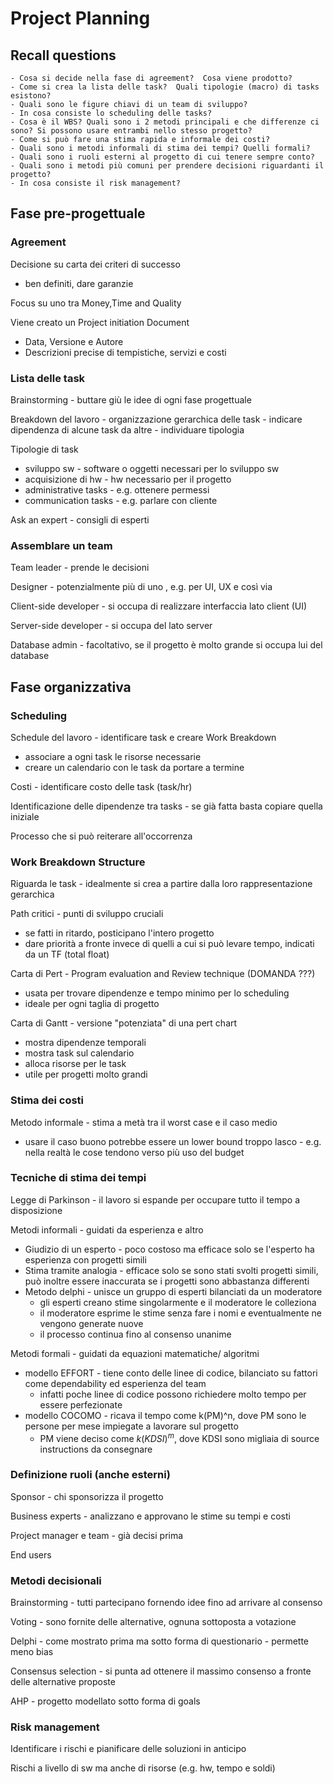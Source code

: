 # Project Planning
## Recall questions
    - Cosa si decide nella fase di agreement?  Cosa viene prodotto? 
    - Come si crea la lista delle task?  Quali tipologie (macro) di tasks esistono? 
    - Quali sono le figure chiavi di un team di sviluppo? 
    - In cosa consiste lo scheduling delle tasks? 
    - Cosa è il WBS? Quali sono i 2 metodi principali e che differenze ci sono? Si possono usare entrambi nello stesso progetto?
    - Come si può fare una stima rapida e informale dei costi?
    - Quali sono i metodi informali di stima dei tempi? Quelli formali? 
    - Quali sono i ruoli esterni al progetto di cui tenere sempre conto? 
    - Quali sono i metodi più comuni per prendere decisioni riguardanti il progetto? 
    - In cosa consiste il risk management? 


## Fase pre-progettuale
### Agreement
Decisione su carta dei criteri di successo
- ben definiti, dare garanzie

Focus su uno tra Money,Time and Quality

Viene creato un Project initiation Document
- Data, Versione e Autore
- Descrizioni precise di tempistiche, servizi e costi


### Lista delle task
Brainstorming - buttare giù le idee di ogni fase progettuale

Breakdown del lavoro - organizzazione gerarchica delle task
        - indicare dipendenza di alcune task da altre
        - individuare tipologia

Tipologie di task
- sviluppo sw - software o oggetti necessari per lo sviluppo sw
- acquisizione di hw - hw necessario per il progetto
- administrative tasks - e.g. ottenere permessi
- communication tasks - e.g. parlare con cliente

Ask an expert - consigli di esperti 

### Assemblare un team
Team leader - prende le decisioni

Designer - potenzialmente più di uno , e.g. per UI, UX e così via

Client-side developer - si occupa di realizzare interfaccia lato client (UI)

Server-side developer - si occupa del lato server 

Database admin - facoltativo, se il progetto è molto grande si occupa lui del database

## Fase organizzativa
### Scheduling
Schedule del lavoro - identificare task e creare Work Breakdown 
- associare a ogni task le risorse necessarie
- creare un calendario con le task da portare a termine

Costi - identificare costo delle task (task/hr) 

Identificazione delle dipendenze tra tasks - se già fatta basta copiare quella iniziale

Processo che si può reiterare all'occorrenza

### Work Breakdown Structure
Riguarda le task - idealmente si crea a partire dalla loro rappresentazione gerarchica

Path critici - punti di sviluppo cruciali
- se fatti in ritardo, posticipano l'intero progetto
- dare priorità a fronte invece di quelli a cui si può levare tempo, indicati da un TF (total float)

Carta di Pert - Program evaluation and Review technique  (DOMANDA ???)
- usata per trovare dipendenze e tempo minimo per lo scheduling
- ideale per ogni taglia di progetto 
   
Carta di Gantt  - versione "potenziata" di una pert chart
- mostra dipendenze temporali
- mostra task sul calendario
- alloca risorse per le task
- utile per progetti molto grandi
           
### Stima dei costi
Metodo informale - stima a metà tra il worst case e il caso medio
- usare il caso buono potrebbe essere un lower bound troppo lasco - e.g. nella realtà le cose tendono verso più uso del budget

### Tecniche di stima dei tempi 
Legge di Parkinson - il lavoro si espande per occupare tutto il tempo a disposizione

Metodi informali - guidati da esperienza e altro
  - Giudizio di un esperto - poco costoso ma efficace solo se l'esperto ha esperienza con progetti simili
  - Stima tramite analogia - efficace solo se sono stati svolti progetti simili, può inoltre essere inaccurata se i progetti sono abbastanza differenti
  - Metodo delphi - unisce un gruppo di esperti bilanciati da un moderatore
      - gli esperti creano stime singolarmente e il moderatore le colleziona
      - il moderatore esprime le stime senza fare i nomi e eventualmente ne vengono generate nuove
      - il processo continua fino al consenso unanime

Metodi formali - guidati da equazioni matematiche/ algoritmi
  - modello EFFORT - tiene conto delle linee di codice, bilanciato su fattori come dependability ed esperienza del team
      - infatti poche linee di codice possono richiedere molto tempo per essere perfezionate
  - modello COCOMO - ricava il tempo come k(PM)^n, dove PM sono le persone per mese impiegate a lavorare sul progetto
      - PM viene deciso come $k(KDSI)^m$, dove KDSI sono migliaia di source instructions da consegnare


### Definizione ruoli (anche esterni)
Sponsor - chi sponsorizza il progetto

Business experts - analizzano e approvano le stime su tempi e costi

Project manager e team - già decisi prima

End users

### Metodi decisionali
Brainstorming - tutti partecipano fornendo idee fino ad arrivare al consenso

Voting - sono fornite delle alternative, ognuna sottoposta a votazione

Delphi - come mostrato prima ma sotto forma di questionario
        - permette meno bias

Consensus selection - si punta ad ottenere il massimo consenso a fronte delle alternative proposte

AHP - progetto modellato sotto forma di goals
### Risk management
Identificare i rischi e pianificare delle soluzioni in anticipo

Rischi a livello di sw ma anche di risorse (e.g. hw, tempo e soldi)

